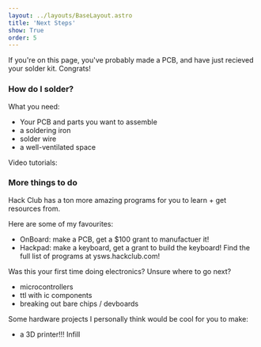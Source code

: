 ```yaml
---
layout: ../layouts/BaseLayout.astro
title: 'Next Steps'
show: True
order: 5
---
```


If you're on this page, you've probably made a PCB, and have just recieved your solder kit. Congrats!

### How do I solder?

What you need:
- Your PCB and parts you want to assemble
- a soldering iron
- solder wire
- a well-ventilated space

Video tutorials:


### More things to do

Hack Club has a ton more amazing programs for you to learn + get resources from.

Here are some of my favourites:
- OnBoard: make a PCB, get a $100 grant to manufactuer it!
- Hackpad: make a keyboard, get a grant to build the keyboard!
Find the full list of programs at ysws.hackclub.com!

Was this your first time doing electronics? Unsure where to go next? 
- microcontrollers
- ttl with ic components 
- breaking out bare chips / devboards

Some hardware projects I personally think would be cool for you to make:
- a 3D printer!!! Infill
